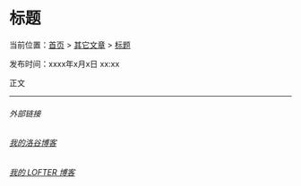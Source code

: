 # 标题

当前位置：[首页](index.md) > [其它文章](other.md) > [标题](other-x.md)

发布时间：xxxx年x月x日 xx:xx

正文

---
###### 外部链接
###### [我的洛谷博客](https://muhyih.blog.luogu.org/)
###### [我的 LOFTER 博客](https://seven-celsius-sunny.lofter.com/)
